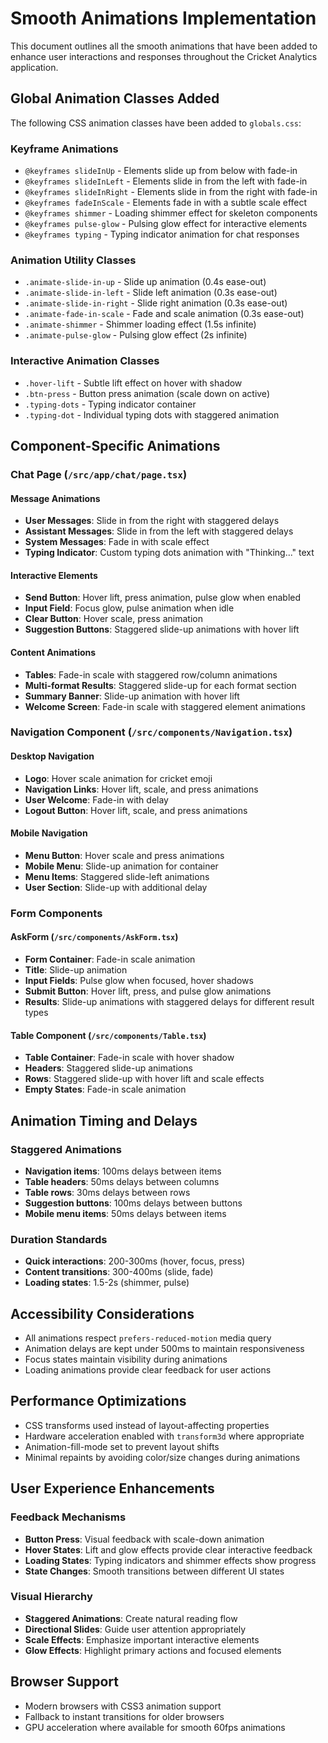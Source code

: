 # Smooth Animations Implementation

This document outlines all the smooth animations that have been added to enhance user interactions and responses throughout the Cricket Analytics application.

## Global Animation Classes Added

The following CSS animation classes have been added to `globals.css`:

### Keyframe Animations
- `@keyframes slideInUp` - Elements slide up from below with fade-in
- `@keyframes slideInLeft` - Elements slide in from the left with fade-in
- `@keyframes slideInRight` - Elements slide in from the right with fade-in
- `@keyframes fadeInScale` - Elements fade in with a subtle scale effect
- `@keyframes shimmer` - Loading shimmer effect for skeleton components
- `@keyframes pulse-glow` - Pulsing glow effect for interactive elements
- `@keyframes typing` - Typing indicator animation for chat responses

### Animation Utility Classes
- `.animate-slide-in-up` - Slide up animation (0.4s ease-out)
- `.animate-slide-in-left` - Slide left animation (0.3s ease-out)
- `.animate-slide-in-right` - Slide right animation (0.3s ease-out)
- `.animate-fade-in-scale` - Fade and scale animation (0.3s ease-out)
- `.animate-shimmer` - Shimmer loading effect (1.5s infinite)
- `.animate-pulse-glow` - Pulsing glow effect (2s infinite)

### Interactive Animation Classes
- `.hover-lift` - Subtle lift effect on hover with shadow
- `.btn-press` - Button press animation (scale down on active)
- `.typing-dots` - Typing indicator container
- `.typing-dot` - Individual typing dots with staggered animation

## Component-Specific Animations

### Chat Page (`/src/app/chat/page.tsx`)

#### Message Animations
- **User Messages**: Slide in from the right with staggered delays
- **Assistant Messages**: Slide in from the left with staggered delays  
- **System Messages**: Fade in with scale effect
- **Typing Indicator**: Custom typing dots animation with "Thinking..." text

#### Interactive Elements
- **Send Button**: Hover lift, press animation, pulse glow when enabled
- **Input Field**: Focus glow, pulse animation when idle
- **Clear Button**: Hover scale, press animation
- **Suggestion Buttons**: Staggered slide-up animations with hover lift

#### Content Animations
- **Tables**: Fade-in scale with staggered row/column animations
- **Multi-format Results**: Staggered slide-up for each format section
- **Summary Banner**: Slide-up animation with hover lift
- **Welcome Screen**: Fade-in scale with staggered element animations

### Navigation Component (`/src/components/Navigation.tsx`)

#### Desktop Navigation
- **Logo**: Hover scale animation for cricket emoji
- **Navigation Links**: Hover lift, scale, and press animations
- **User Welcome**: Fade-in with delay
- **Logout Button**: Hover lift, scale, and press animations

#### Mobile Navigation
- **Menu Button**: Hover scale and press animations
- **Mobile Menu**: Slide-up animation for container
- **Menu Items**: Staggered slide-left animations
- **User Section**: Slide-up with additional delay

### Form Components

#### AskForm (`/src/components/AskForm.tsx`)
- **Form Container**: Fade-in scale animation
- **Title**: Slide-up animation
- **Input Fields**: Pulse glow when focused, hover shadows
- **Submit Button**: Hover lift, press, and pulse glow animations
- **Results**: Slide-up animations with staggered delays for different result types

#### Table Component (`/src/components/Table.tsx`)
- **Table Container**: Fade-in scale with hover shadow
- **Headers**: Staggered slide-up animations
- **Rows**: Staggered slide-up with hover lift and scale effects
- **Empty States**: Fade-in scale animation

## Animation Timing and Delays

### Staggered Animations
- **Navigation items**: 100ms delays between items
- **Table headers**: 50ms delays between columns
- **Table rows**: 30ms delays between rows
- **Suggestion buttons**: 100ms delays between buttons
- **Mobile menu items**: 50ms delays between items

### Duration Standards
- **Quick interactions**: 200-300ms (hover, focus, press)
- **Content transitions**: 300-400ms (slide, fade)
- **Loading states**: 1.5-2s (shimmer, pulse)

## Accessibility Considerations

- All animations respect `prefers-reduced-motion` media query
- Animation delays are kept under 500ms to maintain responsiveness
- Focus states maintain visibility during animations
- Loading animations provide clear feedback for user actions

## Performance Optimizations

- CSS transforms used instead of layout-affecting properties
- Hardware acceleration enabled with `transform3d` where appropriate
- Animation-fill-mode set to prevent layout shifts
- Minimal repaints by avoiding color/size changes during animations

## User Experience Enhancements

### Feedback Mechanisms
- **Button Press**: Visual feedback with scale-down animation
- **Hover States**: Lift and glow effects provide clear interactive feedback
- **Loading States**: Typing indicators and shimmer effects show progress
- **State Changes**: Smooth transitions between different UI states

### Visual Hierarchy
- **Staggered Animations**: Create natural reading flow
- **Directional Slides**: Guide user attention appropriately
- **Scale Effects**: Emphasize important interactive elements
- **Glow Effects**: Highlight primary actions and focused elements

## Browser Support

- Modern browsers with CSS3 animation support
- Fallback to instant transitions for older browsers
- GPU acceleration where available for smooth 60fps animations